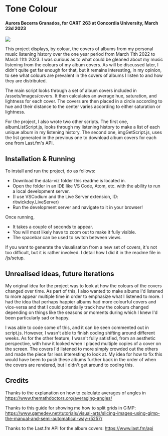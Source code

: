 # Tone Colour
#### Aurora Becerra Granados, for CART 263 at Concordia University, March 23d 2023

![](/assets/images/screenshot.png)

This project displays, by colour, the covers of albums from my personal music listening history over the one year period from March 11th 2022 to March 11th 2023. I was curious as to what could be gleaned about my music listening from the colours of my album covers. As will be discussed later, I didn't quite get far enough for that, but it remains interesting, in my opinion, to see what colours are prevalent in the covers of albums I listen to and how they are distributed.

The main script looks through a set of album covers included in /assets/images/covers. It then calculates an average hue, saturation, and lightness for each cover. The covers are then placed in a circle according to hue and their distance to the center varies according to either saturation or lightness.

For the project, I also wrote two other scripts. The first one, albumListScript.js, looks through my listening history to make a list of each unique album in my listening history. The second one, imgGetScript.js, uses the list generated in the previous one to download album covers for each one from Last.fm's API. 

## Installation & Running
To install and run the project, do as follows:
- Download the data-viz folder this readme is located in.
- Open the folder in an IDE like VS Code, Atom, etc. with the ability to run a local development server.
- (I use VSCodium and the Live Server extension, ID: ritwickdey.LiveServer)
- Run the development server and navigate to it in your browser!

Once running,
- It takes a couple of seconds to appear.
- You will most likely have to zoom out to make it fully visible.
- The spacebar can be used to switch between views.

If you want to generate the visualisation from a new set of covers, it's not too difficult, but it is rather involved. I detail how I did it in the readme file in /js/setup.

## Unrealised ideas, future iterations
My original idea for the project was to look at how the colours of the covers changed over time. As part of this, I also wanted to make albums I'd listened to more appear multiple time in order to emphasize what I listened to more. I had the idea that perhaps happier albums had more colourful covers and vice-versa and that I could potentially track how the colours changed depending on things like the seasons or moments during which I knew I'd been particularly sad or happy. 

I was able to code some of this, and it can be seen commented out in script.js. However, I wasn't able to finish coding shifting around different weeks. As for the other feature, I wasn't fully satisfied, from an aesthetic perspective, with how it looked when I placed multiple copies of a cover on the screen. The covers I'd listened to more simply crowded out the others and made the piece far less interesting to look at. My idea for how to fix this would have been to push these albums further back in the order of when the covers are rendered, but I didn't get around to coding this.

## Credits
Thanks to the explanation on how to calculate averages of angles in https://www.themathdoctors.org/averaging-angles/

Thanks to this guide for showing me how to split grids in GIMP: https://www.gamedev.net/tutorials/visual-arts/slicing-images-using-gimp-the-manual-and-semi-automatical-way-r5257/

Thanks to the Last.fm API for the album covers: https://www.last.fm/api